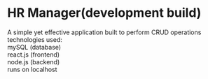 # HR Manager(development build)  

A simple yet effective application built to perform CRUD operations  
technologies used:  
mySQL (database)  
react.js (frontend)  
node.js (backend)  
runs on localhost  
